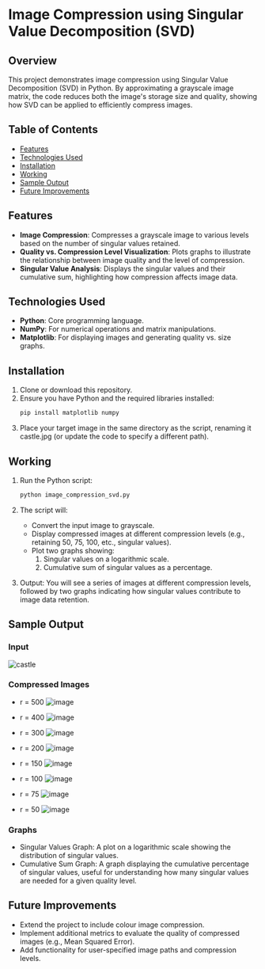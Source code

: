 # Image Compression using Singular Value Decomposition (SVD)

## Overview
This project demonstrates image compression using Singular Value Decomposition (SVD) in Python. By approximating a grayscale image matrix, the code reduces both the image's storage size and quality, showing how SVD can be applied to efficiently compress images.

## Table of Contents
- [Features](#features)
- [Technologies Used](#technologies-used)
- [Installation](#installation)
- [Working](#working)
- [Sample Output](#sample-output)
- [Future Improvements](#future-improvements)

## Features
- **Image Compression**: Compresses a grayscale image to various levels based on the number of singular values retained.
- **Quality vs. Compression Level Visualization**: Plots graphs to illustrate the relationship between image quality and the level of compression.
- **Singular Value Analysis**: Displays the singular values and their cumulative sum, highlighting how compression affects image data.

## Technologies Used
- **Python**: Core programming language.
- **NumPy**: For numerical operations and matrix manipulations.
- **Matplotlib**: For displaying images and generating quality vs. size graphs.

## Installation
1. Clone or download this repository.
2. Ensure you have Python and the required libraries installed:
   ```bash
   pip install matplotlib numpy
3. Place your target image in the same directory as the script, renaming it castle.jpg (or update the code to specify a different path).

## Working
1. Run the Python script:
   ```bash
   python image_compression_svd.py

2. The script will:
   - Convert the input image to grayscale.
   - Display compressed images at different compression levels (e.g., retaining 50, 75, 100, etc., singular values).
   - Plot two graphs showing:
       1. Singular values on a logarithmic scale.
       2. Cumulative sum of singular values as a percentage.

3. Output: You will see a series of images at different compression levels, followed by two graphs indicating how singular values contribute to image data retention.

## Sample Output
### Input
![castle](https://github.com/user-attachments/assets/8e4b0b88-8969-415e-8c5f-6d389aad0d54)

### Compressed Images
- r = 500
![image](https://github.com/user-attachments/assets/a16307c6-3fe2-4c50-9fdd-08a34861f9c6)

- r = 400
![image](https://github.com/user-attachments/assets/183b4ea7-23e0-41b6-9d52-74410a885ef7)


- r = 300
![image](https://github.com/user-attachments/assets/1d007509-addc-4202-92dc-f2ffe9827998)


- r = 200
![image](https://github.com/user-attachments/assets/d38fc008-9d74-4b4c-a13e-b4ae256c175b)


- r = 150
![image](https://github.com/user-attachments/assets/4bc490a5-0d49-4961-a014-ea7f4d1c77ee)


- r = 100
![image](https://github.com/user-attachments/assets/ed00eccc-4800-47ca-9004-bd2c68ef6484)


- r = 75
![image](https://github.com/user-attachments/assets/b6dfcfb1-0da8-4987-84fe-e42afae3c368)


- r = 50
![image](https://github.com/user-attachments/assets/4854951c-15c5-405f-99dc-5d2a26651c13)



### Graphs
- Singular Values Graph: A plot on a logarithmic scale showing the distribution of singular values.
- Cumulative Sum Graph: A graph displaying the cumulative percentage of singular values, useful for understanding how many singular values are needed for a given quality level.

## Future Improvements
- Extend the project to include colour image compression.
- Implement additional metrics to evaluate the quality of compressed images (e.g., Mean Squared Error).
- Add functionality for user-specified image paths and compression levels.


